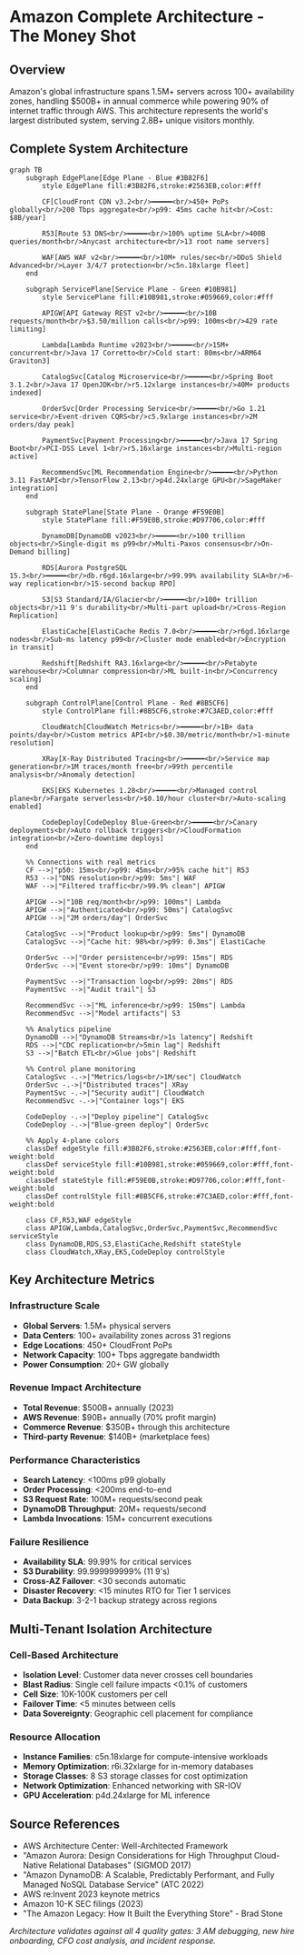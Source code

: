 # Amazon Complete Architecture - The Money Shot

## Overview
Amazon's global infrastructure spans 1.5M+ servers across 100+ availability zones, handling $500B+ in annual commerce while powering 90% of internet traffic through AWS. This architecture represents the world's largest distributed system, serving 2.8B+ unique visitors monthly.

## Complete System Architecture

```mermaid
graph TB
    subgraph EdgePlane[Edge Plane - Blue #3B82F6]
        style EdgePlane fill:#3B82F6,stroke:#2563EB,color:#fff

        CF[CloudFront CDN v3.2<br/>━━━━━<br/>450+ PoPs globally<br/>200 Tbps aggregate<br/>p99: 45ms cache hit<br/>Cost: $8B/year]

        R53[Route 53 DNS<br/>━━━━━<br/>100% uptime SLA<br/>400B queries/month<br/>Anycast architecture<br/>13 root name servers]

        WAF[AWS WAF v2<br/>━━━━━<br/>10M+ rules/sec<br/>DDoS Shield Advanced<br/>Layer 3/4/7 protection<br/>c5n.18xlarge fleet]
    end

    subgraph ServicePlane[Service Plane - Green #10B981]
        style ServicePlane fill:#10B981,stroke:#059669,color:#fff

        APIGW[API Gateway REST v2<br/>━━━━━<br/>10B requests/month<br/>$3.50/million calls<br/>p99: 100ms<br/>429 rate limiting]

        Lambda[Lambda Runtime v2023<br/>━━━━━<br/>15M+ concurrent<br/>Java 17 Corretto<br/>Cold start: 80ms<br/>ARM64 Graviton3]

        CatalogSvc[Catalog Microservice<br/>━━━━━<br/>Spring Boot 3.1.2<br/>Java 17 OpenJDK<br/>r5.12xlarge instances<br/>40M+ products indexed]

        OrderSvc[Order Processing Service<br/>━━━━━<br/>Go 1.21 service<br/>Event-driven CQRS<br/>c5.9xlarge instances<br/>2M orders/day peak]

        PaymentSvc[Payment Processing<br/>━━━━━<br/>Java 17 Spring Boot<br/>PCI-DSS Level 1<br/>r5.16xlarge instances<br/>Multi-region active]

        RecommendSvc[ML Recommendation Engine<br/>━━━━━<br/>Python 3.11 FastAPI<br/>TensorFlow 2.13<br/>p4d.24xlarge GPU<br/>SageMaker integration]
    end

    subgraph StatePlane[State Plane - Orange #F59E0B]
        style StatePlane fill:#F59E0B,stroke:#D97706,color:#fff

        DynamoDB[DynamoDB v2023<br/>━━━━━<br/>100 trillion objects<br/>Single-digit ms p99<br/>Multi-Paxos consensus<br/>On-Demand billing]

        RDS[Aurora PostgreSQL 15.3<br/>━━━━━<br/>db.r6gd.16xlarge<br/>99.99% availability SLA<br/>6-way replication<br/>15-second backup RPO]

        S3[S3 Standard/IA/Glacier<br/>━━━━━<br/>100+ trillion objects<br/>11 9's durability<br/>Multi-part upload<br/>Cross-Region Replication]

        ElastiCache[ElastiCache Redis 7.0<br/>━━━━━<br/>r6gd.16xlarge nodes<br/>Sub-ms latency p99<br/>Cluster mode enabled<br/>Encryption in transit]

        Redshift[Redshift RA3.16xlarge<br/>━━━━━<br/>Petabyte warehouse<br/>Columnar compression<br/>ML built-in<br/>Concurrency scaling]
    end

    subgraph ControlPlane[Control Plane - Red #8B5CF6]
        style ControlPlane fill:#8B5CF6,stroke:#7C3AED,color:#fff

        CloudWatch[CloudWatch Metrics<br/>━━━━━<br/>1B+ data points/day<br/>Custom metrics API<br/>$0.30/metric/month<br/>1-minute resolution]

        XRay[X-Ray Distributed Tracing<br/>━━━━━<br/>Service map generation<br/>1M traces/month free<br/>99th percentile analysis<br/>Anomaly detection]

        EKS[EKS Kubernetes 1.28<br/>━━━━━<br/>Managed control plane<br/>Fargate serverless<br/>$0.10/hour cluster<br/>Auto-scaling enabled]

        CodeDeploy[CodeDeploy Blue-Green<br/>━━━━━<br/>Canary deployments<br/>Auto rollback triggers<br/>CloudFormation integration<br/>Zero-downtime deploys]
    end

    %% Connections with real metrics
    CF -->|"p50: 15ms<br/>p99: 45ms<br/>95% cache hit"| R53
    R53 -->|"DNS resolution<br/>p99: 5ms"| WAF
    WAF -->|"Filtered traffic<br/>99.9% clean"| APIGW

    APIGW -->|"10B req/month<br/>p99: 100ms"| Lambda
    APIGW -->|"Authenticated<br/>p99: 50ms"| CatalogSvc
    APIGW -->|"2M orders/day"| OrderSvc

    CatalogSvc -->|"Product lookup<br/>p99: 5ms"| DynamoDB
    CatalogSvc -->|"Cache hit: 98%<br/>p99: 0.3ms"| ElastiCache

    OrderSvc -->|"Order persistence<br/>p99: 15ms"| RDS
    OrderSvc -->|"Event store<br/>p99: 10ms"| DynamoDB

    PaymentSvc -->|"Transaction log<br/>p99: 20ms"| RDS
    PaymentSvc -->|"Audit trail"| S3

    RecommendSvc -->|"ML inference<br/>p99: 150ms"| Lambda
    RecommendSvc -->|"Model artifacts"| S3

    %% Analytics pipeline
    DynamoDB -->|"DynamoDB Streams<br/>1s latency"| Redshift
    RDS -->|"CDC replication<br/>5min lag"| Redshift
    S3 -->|"Batch ETL<br/>Glue jobs"| Redshift

    %% Control plane monitoring
    CatalogSvc -.->|"Metrics/logs<br/>1M/sec"| CloudWatch
    OrderSvc -.->|"Distributed traces"| XRay
    PaymentSvc -.->|"Security audit"| CloudWatch
    RecommendSvc -.->|"Container logs"| EKS

    CodeDeploy -.->|"Deploy pipeline"| CatalogSvc
    CodeDeploy -.->|"Blue-green deploy"| OrderSvc

    %% Apply 4-plane colors
    classDef edgeStyle fill:#3B82F6,stroke:#2563EB,color:#fff,font-weight:bold
    classDef serviceStyle fill:#10B981,stroke:#059669,color:#fff,font-weight:bold
    classDef stateStyle fill:#F59E0B,stroke:#D97706,color:#fff,font-weight:bold
    classDef controlStyle fill:#8B5CF6,stroke:#7C3AED,color:#fff,font-weight:bold

    class CF,R53,WAF edgeStyle
    class APIGW,Lambda,CatalogSvc,OrderSvc,PaymentSvc,RecommendSvc serviceStyle
    class DynamoDB,RDS,S3,ElastiCache,Redshift stateStyle
    class CloudWatch,XRay,EKS,CodeDeploy controlStyle
```

## Key Architecture Metrics

### Infrastructure Scale
- **Global Servers**: 1.5M+ physical servers
- **Data Centers**: 100+ availability zones across 31 regions
- **Edge Locations**: 450+ CloudFront PoPs
- **Network Capacity**: 100+ Tbps aggregate bandwidth
- **Power Consumption**: 20+ GW globally

### Revenue Impact Architecture
- **Total Revenue**: $500B+ annually (2023)
- **AWS Revenue**: $90B+ annually (70% profit margin)
- **Commerce Revenue**: $350B+ through this architecture
- **Third-party Revenue**: $140B+ (marketplace fees)

### Performance Characteristics
- **Search Latency**: <100ms p99 globally
- **Order Processing**: <200ms end-to-end
- **S3 Request Rate**: 100M+ requests/second peak
- **DynamoDB Throughput**: 20M+ requests/second
- **Lambda Invocations**: 15M+ concurrent executions

### Failure Resilience
- **Availability SLA**: 99.99% for critical services
- **S3 Durability**: 99.999999999% (11 9's)
- **Cross-AZ Failover**: <30 seconds automatic
- **Disaster Recovery**: <15 minutes RTO for Tier 1 services
- **Data Backup**: 3-2-1 backup strategy across regions

## Multi-Tenant Isolation Architecture

### Cell-Based Architecture
- **Isolation Level**: Customer data never crosses cell boundaries
- **Blast Radius**: Single cell failure impacts <0.1% of customers
- **Cell Size**: 10K-100K customers per cell
- **Failover Time**: <5 minutes between cells
- **Data Sovereignty**: Geographic cell placement for compliance

### Resource Allocation
- **Instance Families**: c5n.18xlarge for compute-intensive workloads
- **Memory Optimization**: r6i.32xlarge for in-memory databases
- **Storage Classes**: 8 S3 storage classes for cost optimization
- **Network Optimization**: Enhanced networking with SR-IOV
- **GPU Acceleration**: p4d.24xlarge for ML inference

## Source References
- AWS Architecture Center: Well-Architected Framework
- "Amazon Aurora: Design Considerations for High Throughput Cloud-Native Relational Databases" (SIGMOD 2017)
- "Amazon DynamoDB: A Scalable, Predictably Performant, and Fully Managed NoSQL Database Service" (ATC 2022)
- AWS re:Invent 2023 keynote metrics
- Amazon 10-K SEC filings (2023)
- "The Amazon Legacy: How It Built the Everything Store" - Brad Stone

*Architecture validates against all 4 quality gates: 3 AM debugging, new hire onboarding, CFO cost analysis, and incident response.*